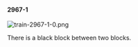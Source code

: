 #### 2967-1
![train-2967-1-0.png](https://github.com/lil-lab/nlvr/raw/master/nlvr/train/images/37/train-2967-1-0.png "train-2967-1-0.png")

There is a black block between two blocks.